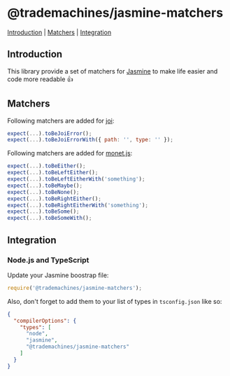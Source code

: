 # @trademachines/jasmine-matchers

[Introduction](#introduction) | [Matchers](#matchers) | [Integration](#integration)

## Introduction

This library provide a set of matchers for [Jasmine](http://jasmine.github.io/) to make life
easier and code more readable 👍

## Matchers

Following matchers are added for [joi](https://github.com/hapijs/joi):

```js
expect(...).toBeJoiError();
expect(...).toBeJoiErrorWith({ path: '', type: '' });
```

Following matchers are added for [monet.js](https://monet.github.io/monet.js/):

```js
expect(...).toBeEither();
expect(...).toBeLeftEither();
expect(...).toBeLeftEitherWith('something');
expect(...).toBeMaybe();
expect(...).toBeNone();
expect(...).toBeRightEither();
expect(...).toBeRightEitherWith('something');
expect(...).toBeSome();
expect(...).toBeSomeWith();
```

## Integration

### Node.js and TypeScript

Update your Jasmine boostrap file:

```js
require('@trademachines/jasmine-matchers');
```

Also, don't forget to add them to your list of types in `tsconfig.json` like so:

```json
{
  "compilerOptions": {
    "types": [
      "node",
      "jasmine",
      "@trademachines/jasmine-matchers"
    ]
  }
}
```
